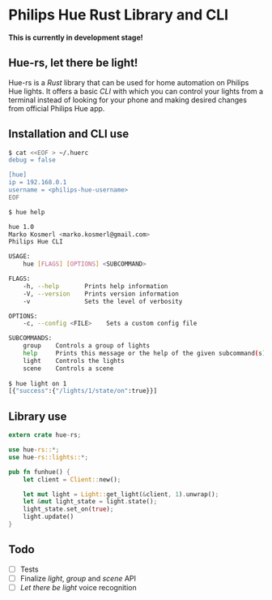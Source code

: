 # Philips Hue Rust Library and CLI

**This is currently in development stage!**

## Hue-rs, let there be light!

Hue-rs is a *Rust* library that can be used for home automation on Philips Hue lights.
It offers a basic *CLI* with which you can control your lights from a terminal instead
of looking for your phone and making desired changes from official Philips Hue app.

## Installation and CLI use

```bash
$ cat <<EOF > ~/.huerc
debug = false

[hue]
ip = 192.168.0.1
username = <philips-hue-username>
EOF

$ hue help

hue 1.0
Marko Kosmerl <marko.kosmerl@gmail.com>
Philips Hue CLI

USAGE:
    hue [FLAGS] [OPTIONS] <SUBCOMMAND>

FLAGS:
    -h, --help       Prints help information
    -V, --version    Prints version information
    -v               Sets the level of verbosity

OPTIONS:
    -c, --config <FILE>    Sets a custom config file

SUBCOMMANDS:
    group    Controls a group of lights
    help     Prints this message or the help of the given subcommand(s)
    light    Controls the lights
    scene    Controls a scene
    
$ hue light on 1
[{"success":{"/lights/1/state/on":true}}]
```

## Library use

```rust
extern crate hue-rs;

use hue-rs::*;
use hue-rs::lights::*;

pub fn funhue() {
    let client = Client::new();

    let mut light = Light::get_light(&client, 1).unwrap();
    let &mut light_state = light.state();
    light_state.set_on(true);
    light.update()
}
```

## Todo

- [ ] Tests
- [ ] Finalize *light*, *group* and *scene* API
- [ ] *Let there be light* voice recognition
